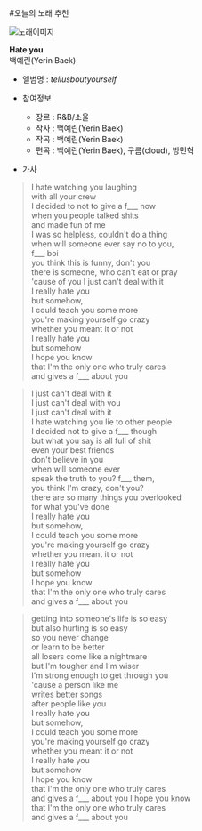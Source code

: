 #오늘의 노래 추천  

![노래이미지](http://image.genie.co.kr/Y/IMAGE/IMG_ALBUM/081/779/272/81779272_1607582361176_1_600x600.JPG)

__Hate you__  
백예린(Yerin Baek) 


+ 앨범명 : _tellusboutyourself_
+ 참여정보
   + 장르 : R&B/소울
    + 작사 : 백예린(Yerin Baek)
    + 작곡 : 백예린(Yerin Baek)
    + 편곡 : 백예린(Yerin Baek), 구름(cloud), 방민혁
    
+ 가사
>I hate watching you laughing  
with all your crew  
I decided to not to give a f___ now  
when you people talked shits   
and made fun of me  
I was so helpless, couldn't do a thing  
when will someone ever say no to you,   
f___ boi  
you think this is funny, don't you  
there is someone, who can't eat or pray   
'cause of you
I just can't deal with it    
I really hate you  
but somehow,   
I could teach you some more  
you're making yourself go crazy  
whether you meant it or not  
I really hate you    
but somehow  
I hope you know   
that I'm the only one who truly cares   
and gives a f___ about you  

>I just can't deal with it  
I just can't deal with you  
I just can't deal with it  
I hate watching you lie to other people  
I decided not to give a f___ though  
but what you say is all full of shit   
even your best friends   
don't believe in you  
when will someone ever   
speak the truth to you? f___ them,  
you think I'm crazy, don't you?  
there are so many things you overlooked   
for what you've done    
I really hate you  
but somehow,   
I could teach you some more  
you're making yourself go crazy  
whether you meant it or not  
I really hate you  
but somehow  
I hope you know   
that I'm the only one who truly cares   
and gives a f___ about you  

>getting into someone's life is so easy  
but also hurting is so easy  
so you never change   
or learn to be better  
all losers come like a nightmare  
but I'm tougher and I'm wiser  
I'm strong enough to get through you  
'cause a person like me   
writes better songs  
after people like you  
I really hate you  
but somehow,   
I could teach you some more  
you're making yourself go crazy  
whether you meant it or not  
I really hate you  
but somehow  
I hope you know   
that I'm the only one who truly cares  
and gives a f___ about you
I hope you know   
that I'm the only one who truly cares   
and gives a f___ about you   


